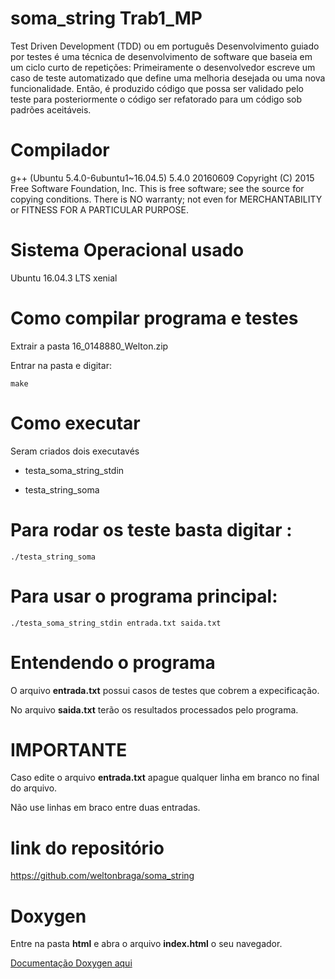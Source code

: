 # soma_string Trab1_MP

Test Driven Development (TDD) ou em português Desenvolvimento guiado por testes é uma técnica de desenvolvimento de software que baseia em um ciclo curto de repetições: Primeiramente o desenvolvedor escreve um caso de teste automatizado que define uma melhoria desejada ou uma nova funcionalidade. Então, é produzido código que possa ser validado pelo teste para posteriormente o código ser refatorado para um código sob padrões aceitáveis.

# Compilador

g++ (Ubuntu 5.4.0-6ubuntu1~16.04.5) 5.4.0 20160609
Copyright (C) 2015 Free Software Foundation, Inc.
This is free software; see the source for copying conditions.  There is NO
warranty; not even for MERCHANTABILITY or FITNESS FOR A PARTICULAR PURPOSE.

# Sistema Operacional usado

Ubuntu 16.04.3 LTS xenial

# Como compilar programa e testes

Extrair a pasta 16_0148880_Welton.zip

Entrar na pasta e digitar: 

```
make
```

# Como executar

Seram criados dois executavés

- testa_soma_string_stdin

- testa_string_soma

# Para rodar os teste basta digitar : 

```
./testa_string_soma
```

# Para usar o programa principal: 

```
./testa_soma_string_stdin entrada.txt saida.txt
```

# Entendendo o programa

O arquivo **entrada.txt** possui casos de testes que cobrem a expecificação.

No arquivo **saida.txt** terão os resultados processados pelo programa.

# IMPORTANTE

Caso edite o arquivo **entrada.txt** apague qualquer linha em branco no final do arquivo.

Não use linhas em braco entre duas entradas.

# link do repositório

https://github.com/weltonbraga/soma_string

# Doxygen

Entre na pasta **html** e abra o arquivo **index.html** o seu navegador.


[Documentação Doxygen aqui](html/index.html)
